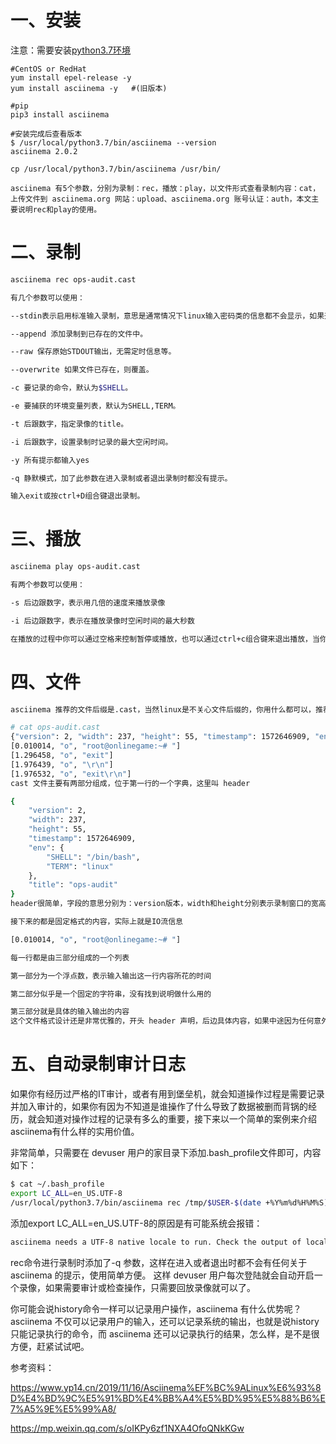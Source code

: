 # 一、安装

注意：需要安装[python3.7环境](https://github.com/Lancger/opslinux/blob/master/python/install_python3.7.md)

```
#CentOS or RedHat
yum install epel-release -y
yum install asciinema -y   #(旧版本)

#pip 
pip3 install asciinema

#安装完成后查看版本
$ /usr/local/python3.7/bin/asciinema --version
asciinema 2.0.2

cp /usr/local/python3.7/bin/asciinema /usr/bin/

asciinema 有5个参数，分别为录制：rec，播放：play，以文件形式查看录制内容：cat，上传文件到 asciinema.org 网站：upload、asciinema.org 账号认证：auth，本文主要说明rec和play的使用。
```

# 二、录制

```bash
asciinema rec ops-audit.cast

有几个参数可以使用：

--stdin表示启用标准输入录制，意思是通常情况下linux输入密码类的信息都不会显示，如果开启了这个选项，可以记录键盘输出的密码，但这个功能官方似乎还没有支持，加了后看不到效果。

--append 添加录制到已存在的文件中。

--raw 保存原始STDOUT输出，无需定时信息等。

--overwrite 如果文件已存在，则覆盖。

-c 要记录的命令，默认为$SHELL。

-e 要捕获的环境变量列表，默认为SHELL,TERM。

-t 后跟数字，指定录像的title。

-i 后跟数字，设置录制时记录的最大空闲时间。

-y 所有提示都输入yes

-q 静默模式，加了此参数在进入录制或者退出录制时都没有提示。

输入exit或按ctrl+D组合键退出录制。
```

# 三、播放

```bash
asciinema play ops-audit.cast

有两个参数可以使用：

-s 后边跟数字，表示用几倍的速度来播放录像

-i 后边跟数字，表示在播放录像时空闲时间的最大秒数

在播放的过程中你可以通过空格来控制暂停或播放，也可以通过ctrl+c组合键来退出播放，当你按空格键暂停时，可以通过.号来逐帧显示接下来要播放的内容。
```

# 四、文件

```bash
asciinema 推荐的文件后缀是.cast，当然linux是不关心文件后缀的，你用什么都可以，推荐按规范使用.cast，文件内容大概如下

# cat ops-audit.cast
{"version": 2, "width": 237, "height": 55, "timestamp": 1572646909, "env": {"SHELL": "/bin/bash", "TERM": "linux"}, "title": "ops-coffee"}
[0.010014, "o", "root@onlinegame:~# "]
[1.296458, "o", "exit"]
[1.976439, "o", "\r\n"]
[1.976532, "o", "exit\r\n"]
cast 文件主要有两部分组成，位于第一行的一个字典，这里叫 header

{
    "version": 2,
    "width": 237,
    "height": 55,
    "timestamp": 1572646909,
    "env": {
        "SHELL": "/bin/bash",
        "TERM": "linux"
    },
    "title": "ops-audit"
}
header很简单，字段的意思分别为：version版本，width和height分别表示录制窗口的宽高，timestamp录制开始的时间戳，env录制时指定的-e参数设置，title录制时指定的-t参数设置。

接下来的都是固定格式的内容，实际上就是IO流信息

[0.010014, "o", "root@onlinegame:~# "]

每一行都是由三部分组成的一个列表

第一部分为一个浮点数，表示输入输出这一行内容所花的时间

第二部分似乎是一个固定的字符串，没有找到说明做什么用的

第三部分就是具体的输入输出的内容
这个文件格式设计还是非常优雅的，开头 header 声明，后边具体内容，如果中途因为任何意外导致录像终止，也不会丢失整个录像，而且还可以 append 增加录像，这在需要长时间暂停录制时非常有用，更重要的是可以流式读取，几乎很少占用内存，不需要把整个录像文件都放在内存中，对长时间的录制播放更友好。
```

# 五、自动录制审计日志

如果你有经历过严格的IT审计，或者有用到堡垒机，就会知道操作过程是需要记录并加入审计的，如果你有因为不知道是谁操作了什么导致了数据被删而背锅的经历，就会知道对操作过程的记录有多么的重要，接下来以一个简单的案例来介绍asciinema有什么样的实用价值。

非常简单，只需要在 devuser 用户的家目录下添加.bash_profile文件即可，内容如下：

```bash
$ cat ~/.bash_profile
export LC_ALL=en_US.UTF-8
/usr/local/python3.7/bin/asciinema rec /tmp/$USER-$(date +%Y%m%d%H%M%S).log -q
```

添加export LC_ALL=en_US.UTF-8的原因是有可能系统会报错：
```bash
asciinema needs a UTF-8 native locale to run. Check the output of locale command.
```

rec命令进行录制时添加了-q 参数，这样在进入或者退出时都不会有任何关于 asciinema 的提示，使用简单方便。
这样 devuser 用户每次登陆就会自动开启一个录像，如果需要审计或检查操作，只需要回放录像就可以了。

你可能会说history命令一样可以记录用户操作，asciinema 有什么优势呢？asciinema 不仅可以记录用户的输入，还可以记录系统的输出，也就是说history只能记录执行的命令，而 asciinema 还可以记录执行的结果，怎么样，是不是很方便，赶紧试试吧。

参考资料：

https://www.yp14.cn/2019/11/16/Asciinema%EF%BC%9ALinux%E6%93%8D%E4%BD%9C%E5%91%BD%E4%BB%A4%E5%BD%95%E5%88%B6%E7%A5%9E%E5%99%A8/

https://mp.weixin.qq.com/s/oIKPy6zf1NXA4OfoQNkKGw 
